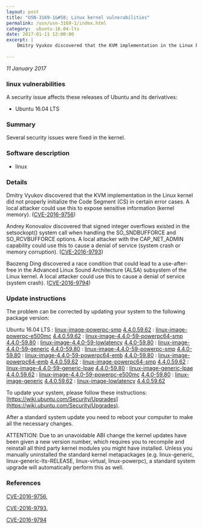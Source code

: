 ```yaml
---
layout: post
title: "USN-3169-1&#58; Linux kernel vulnerabilities"
permalink: /usn/usn-3169-1/index.html
category:  ubuntu-16.04-lts
date: 2017-01-11 12:00:00
excerpt: |
    Dmitry Vyukov discovered that the KVM implementation in the Linux kernel did not properly initialize the Code Segment (CS) in certain error cases. A local attacker could use this to expose sensitive information (kernel memory). ([CVE-2016-9756](http://people.ubuntu.com/~ubuntu-security/cve/CVE-2016-9756))
    
--- 
```

 
 

*11 January 2017*

### linux vulnerabilities

A security issue affects these releases of Ubuntu and its derivatives:

* Ubuntu 16.04 LTS

### Summary

Several security issues were fixed in the kernel. 

### Software description

* linux 

### Details

Dmitry Vyukov discovered that the KVM implementation in the Linux kernel did not properly initialize the Code Segment (CS) in certain error cases. A local attacker could use this to expose sensitive information (kernel memory). ([CVE-2016-9756](http://people.ubuntu.com/~ubuntu-security/cve/CVE-2016-9756))

Andrey Konovalov discovered that signed integer overflows existed in the setsockopt() system call when handling the SO_SNDBUFFORCE and SO_RCVBUFFORCE options. A local attacker with the CAP_NET_ADMIN capability could use this to cause a denial of service (system crash or memory corruption). ([CVE-2016-9793](http://people.ubuntu.com/~ubuntu-security/cve/CVE-2016-9793))

Baozeng Ding discovered a race condition that could lead to a use-after- free in the Advanced Linux Sound Architecture (ALSA) subsystem of the Linux kernel. A local attacker could use this to cause a denial of service (system crash). ([CVE-2016-9794](http://people.ubuntu.com/~ubuntu-security/cve/CVE-2016-9794)) 

### Update instructions

The problem can be corrected by updating your system to the following package version:

Ubuntu 16.04 LTS
 : [linux-image-powerpc-smp](https://launchpad.net/ubuntu/+source/linux) <span> [4.4.0.59.62](https://launchpad.net/ubuntu/+source/linux/4.4.0-59.80) </span> 
 : [linux-image-powerpc-e500mc](https://launchpad.net/ubuntu/+source/linux) <span> [4.4.0.59.62](https://launchpad.net/ubuntu/+source/linux/4.4.0-59.80) </span> 
 : [linux-image-4.4.0-59-powerpc64-smp](https://launchpad.net/ubuntu/+source/linux) <span> [4.4.0-59.80](https://launchpad.net/ubuntu/+source/linux/4.4.0-59.80) </span> 
 : [linux-image-4.4.0-59-lowlatency](https://launchpad.net/ubuntu/+source/linux) <span> [4.4.0-59.80](https://launchpad.net/ubuntu/+source/linux/4.4.0-59.80) </span> 
 : [linux-image-4.4.0-59-generic](https://launchpad.net/ubuntu/+source/linux) <span> [4.4.0-59.80](https://launchpad.net/ubuntu/+source/linux/4.4.0-59.80) </span> 
 : [linux-image-4.4.0-59-powerpc-smp](https://launchpad.net/ubuntu/+source/linux) <span> [4.4.0-59.80](https://launchpad.net/ubuntu/+source/linux/4.4.0-59.80) </span> 
 : [linux-image-4.4.0-59-powerpc64-emb](https://launchpad.net/ubuntu/+source/linux) <span> [4.4.0-59.80](https://launchpad.net/ubuntu/+source/linux/4.4.0-59.80) </span> 
 : [linux-image-powerpc64-emb](https://launchpad.net/ubuntu/+source/linux) <span> [4.4.0.59.62](https://launchpad.net/ubuntu/+source/linux/4.4.0-59.80) </span> 
 : [linux-image-powerpc64-smp](https://launchpad.net/ubuntu/+source/linux) <span> [4.4.0.59.62](https://launchpad.net/ubuntu/+source/linux/4.4.0-59.80) </span> 
 : [linux-image-4.4.0-59-generic-lpae](https://launchpad.net/ubuntu/+source/linux) <span> [4.4.0-59.80](https://launchpad.net/ubuntu/+source/linux/4.4.0-59.80) </span> 
 : [linux-image-generic-lpae](https://launchpad.net/ubuntu/+source/linux) <span> [4.4.0.59.62](https://launchpad.net/ubuntu/+source/linux/4.4.0-59.80) </span> 
 : [linux-image-4.4.0-59-powerpc-e500mc](https://launchpad.net/ubuntu/+source/linux) <span> [4.4.0-59.80](https://launchpad.net/ubuntu/+source/linux/4.4.0-59.80) </span> 
 : [linux-image-generic](https://launchpad.net/ubuntu/+source/linux) <span> [4.4.0.59.62](https://launchpad.net/ubuntu/+source/linux/4.4.0-59.80) </span> 
 : [linux-image-lowlatency](https://launchpad.net/ubuntu/+source/linux) <span> [4.4.0.59.62](https://launchpad.net/ubuntu/+source/linux/4.4.0-59.80) </span> 

To update your system, please follow these instructions: [https://wiki.ubuntu.com/Security/Upgrades](https://wiki.ubuntu.com/Security/Upgrades).

After a standard system update you need to reboot your computer to make all the necessary changes.

ATTENTION: Due to an unavoidable ABI change the kernel updates have been given a new version number, which requires you to recompile and reinstall all third party kernel modules you might have installed. Unless you manually uninstalled the standard kernel metapackages (e.g. linux-generic, linux-generic-lts-RELEASE, linux-virtual, linux-powerpc), a standard system upgrade will automatically perform this as well. 

### References

 
 [CVE-2016-9756](http://people.ubuntu.com/~ubuntu-security/cve/CVE-2016-9756), 

 [CVE-2016-9793](http://people.ubuntu.com/~ubuntu-security/cve/CVE-2016-9793), 

 [CVE-2016-9794](http://people.ubuntu.com/~ubuntu-security/cve/CVE-2016-9794)
 


